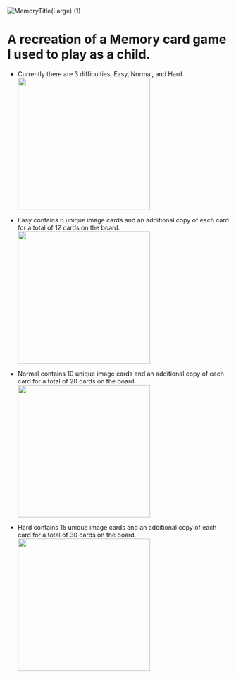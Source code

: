 ![MemoryTitle(Large) (1)](https://user-images.githubusercontent.com/99826120/209022743-62380688-f0d9-49be-92a9-18177d2759d8.png)
<h1>A recreation of a Memory card game I used to play as a child.</h1>

* Currently there are 3 difficulties, Easy, Normal, and Hard.                                           
  <img src="https://user-images.githubusercontent.com/99826120/209025706-d9f619ae-0aa2-40d2-8bbb-2beb34024bf8.png" width="300">
  
* Easy contains 6 unique image cards and an additional copy of each card for a total of 12 cards on the board.
  <img src="https://user-images.githubusercontent.com/99826120/209023978-3b1fa438-7660-4110-b4a8-d9b201342e78.png" width="300">
  
* Normal contains 10 unique image cards and an additional copy of each card for a total of 20 cards on the board.
  <img src="https://user-images.githubusercontent.com/99826120/209025038-18be21c0-1806-4e0a-b56e-bdf295747fbb.png" width="300">
  
* Hard contains 15 unique image cards and an additional copy of each card for a total of 30 cards on the board.
  <img src="https://user-images.githubusercontent.com/99826120/209026184-9a29dd6e-d4b9-4947-9d05-cba59c5f9dd6.png" width="300">

